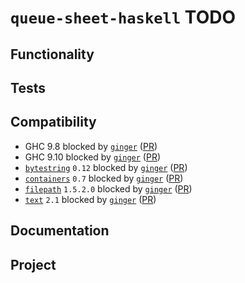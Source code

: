 # `queue-sheet-haskell` TODO

## Functionality

## Tests

## Compatibility

* GHC 9.8 blocked by
  [`ginger`](https://hackage.haskell.org/package/ginger)
  ([PR](https://github.com/tdammers/ginger/pull/81))
* GHC 9.10 blocked by
  [`ginger`](https://hackage.haskell.org/package/ginger)
  ([PR](https://github.com/tdammers/ginger/pull/81))
* [`bytestring`](https://hackage.haskell.org/package/bytestring)
  `0.12` blocked by
  [`ginger`](https://hackage.haskell.org/package/ginger)
  ([PR](https://github.com/tdammers/ginger/pull/81))
* [`containers`](https://hackage.haskell.org/package/containers)
  `0.7` blocked by
  [`ginger`](https://hackage.haskell.org/package/ginger)
  ([PR](https://github.com/tdammers/ginger/pull/81))
* [`filepath`](https://hackage.haskell.org/package/filepath)
  `1.5.2.0` blocked by
  [`ginger`](https://hackage.haskell.org/package/ginger)
  ([PR](https://github.com/tdammers/ginger/pull/81))
* [`text`](https://hackage.haskell.org/package/text)
  `2.1` blocked by
  [`ginger`](https://hackage.haskell.org/package/ginger)
  ([PR](https://github.com/tdammers/ginger/pull/81))

## Documentation

## Project

